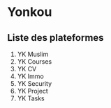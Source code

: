 # Yonkou

## Liste des plateformes

1. YK Muslim
2. YK Courses
3. YK CV
4. YK Immo
5. YK Security
6. YK Project
7. YK Tasks

